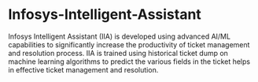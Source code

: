 # Infosys-Intelligent-Assistant
Infosys Intelligent Assistant (IIA) is developed using advanced AI/ML capabilities to significantly increase the productivity of ticket management and resolution process. IIA is trained using historical ticket dump on machine learning algorithms to predict the various fields in the ticket helps in effective ticket management and resolution.
